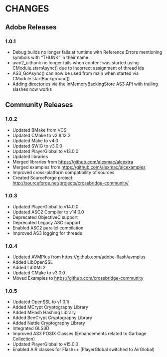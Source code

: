 CHANGES
=======

## Adobe Releases

### 1.0.1 

* Debug builds no longer fails at runtime with Reference Errors mentioning symbols with “THUNK” in their name
* avm2_uithunk no longer fails when content was started using CModule.startAsync() due to incorrect assignment of thread ids
* AS3_GoAsync() can now be used from main when started via CModule.startBackground()
* Adding directories via the InMemoryBackingStore AS3 API with trailing slashes now works

## Community Releases

### 1.0.2 

* Updated BMake from VCS
* Updated CMake to v2.8.12.2
* Updated Make to v4.0
* Updated SWIG to v3.0.0
* Updated PlayerGlobal to v13.0.0
* Updated libraries
* Merged libraries from https://github.com/alexmac/alcextra
* Merged examples from https://github.com/alexmac/alcexamples
* Improved cross-platform compatibility of sources
* Created SourceForge project: http://sourceforge.net/projects/crossbridge-community/

### 1.0.3

* Updated PlayerGlobal to v14.0.0
* Updated ASC2 Compiler to v14.0.0
* Deprecated ObjectiveC support
* Deprecated Legacy ASC support
* Enabled ASC2 parallel compilation
* Improved AS3 logging for threads

### 1.0.4

* Updated AVMPlus from https://github.com/adobe-flash/avmplus
* Added LibOpenSSL
* Added LibXML2
* Updated CMake to v3.0.0
* Moved Examples to https://github.com/crossbridge-community

### 1.0.5

* Updated OpenSSL to v1.0.1i
* Added MCrypt Cryptography Library
* Added MHash Hashing Library
* Added BeeCrypt Cryptography Library
* Added Nettle Cryptography Library
* Integrated GLS3D
* Improved AS3 POSIX Classes (Enhancements related to Garbage Collection)
* Updated PlayerGlobal to v15.0.0
* Enabled AIR classes for Flash++ (PlayerGlobal switched to AirGlobal)
